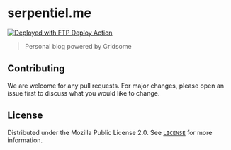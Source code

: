 # serpentiel.me

[<img alt="Deployed with FTP Deploy Action" src="https://img.shields.io/badge/Deployed With-FTP DEPLOY ACTION-%3CCOLOR%3E?style=for-the-badge&color=0077b6">](https://github.com/SamKirkland/FTP-Deploy-Action)

> Personal blog powered by Gridsome

## Contributing

We are welcome for any pull requests. For major changes, please open an issue first to discuss what you would like to
change.

## License

Distributed under the Mozilla Public License 2.0. See [`LICENSE`](LICENSE) for more information.
